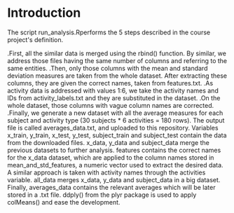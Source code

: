 # Introduction
The script run_analysis.Rperforms the 5 steps described in the course project's definition.

.First, all the similar data is merged using the rbind() function. By similar, we address those files having the same number of columns and referring to the same entities.
.Then, only those columns with the mean and standard deviation measures are taken from the whole dataset. After extracting these columns, they are given the correct names, taken from features.txt.
.As activity data is addressed with values 1:6, we take the activity names and IDs from activity_labels.txt and they are substituted in the dataset.
.On the whole dataset, those columns with vague column names are corrected.
.Finally, we generate a new dataset with all the average measures for each subject and activity type (30 subjects * 6 activities = 180 rows). The output file is called averages_data.txt, and uploaded to this repository.
Variables
x_train, y_train, x_test, y_test, subject_train and subject_test contain the data from the downloaded files.
x_data, y_data and subject_data merge the previous datasets to further analysis.
features contains the correct names for the x_data dataset, which are applied to the column names stored in mean_and_std_features, a numeric vector used to extract the desired data.
A similar approach is taken with activity names through the activities variable.
all_data merges x_data, y_data and subject_data in a big dataset.
Finally, averages_data contains the relevant averages which will be later stored in a .txt file. ddply() from the plyr package is used to apply colMeans() and ease the development.
